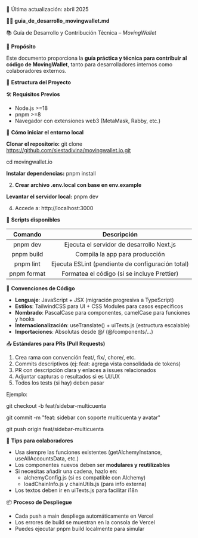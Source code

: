 ﻿📅 Última actualización: abril 2025




🧑‍💻 **guia\_de\_desarrollo\_movingwallet.md**

📚 Guía de Desarrollo y Contribución Técnica – *MovingWallet*



📌 **Propósito**

Este documento proporciona la **guía práctica y técnica para contribuir al código de MovingWallet**, tanto para desarrolladores internos como colaboradores externos.



🧱 **Estructura del Proyecto**







🛠️ **Requisitos Previos**

- Node.js >=18
- pnpm >=8
- Navegador con extensiones web3 (MetaMask, Rabby, etc.)



🚀 **Cómo iniciar el entorno local**

**Clonar el repositorio:** git clone https://github.com/siestadivina/movingwallet.io.git

cd movingwallet.io

**Instalar dependencias:** pnpm install

2. **Crear archivo .env.local con base en env.example**

**Levantar el servidor local:** pnpm dev

4. Accede a: http://localhost:3000



🧾 **Scripts disponibles**

|**Comando**|**Descripción**|
| :-: | :-: |
|pnpm dev|Ejecuta el servidor de desarrollo Next.js|
|pnpm build|Compila la app para producción|
|pnpm lint|Ejecuta ESLint (pendiente de configuración total)|
|pnpm format|Formatea el código (si se incluye Prettier)|



📐 **Convenciones de Código**

- **Lenguaje**: JavaScript + JSX (migración progresiva a TypeScript)
- **Estilos**: TailwindCSS para UI + CSS Modules para casos específicos
- **Nombrado**: PascalCase para componentes, camelCase para funciones y hooks
- **Internacionalización**: useTranslate() + uiTexts.js (estructura escalable)
- **Importaciones**: Absolutas desde @/ (@/components/...)



📤 **Estándares para PRs (Pull Requests)**

1. Crea rama con convención feat/, fix/, chore/, etc.
1. Commits descriptivos (ej: feat: agrega vista consolidada de tokens)
1. PR con descripción clara y enlaces a issues relacionados
1. Adjuntar capturas o resultados si es UI/UX
1. Todos los tests (si hay) deben pasar

Ejemplo:

git checkout -b feat/sidebar-multicuenta

git commit -m "feat: sidebar con soporte multicuenta y avatar"

git push origin feat/sidebar-multicuenta




🧠 **Tips para colaboradores**

- Usa siempre las funciones existentes (getAlchemyInstance, useAllAccountsData, etc.)
- Los componentes nuevos deben ser **modulares y reutilizables**
- Si necesitas añadir una cadena, hazlo en:
  - alchemyConfig.js (si es compatible con Alchemy)
  - loadChainInfo.js y chainUtils.js (para info externa)
- Los textos deben ir en uiTexts.js para facilitar i18n



📦 **Proceso de Despliegue**

- Cada push a main despliega automáticamente en Vercel
- Los errores de build se muestran en la consola de Vercel
- Puedes ejecutar pnpm build localmente para simular





